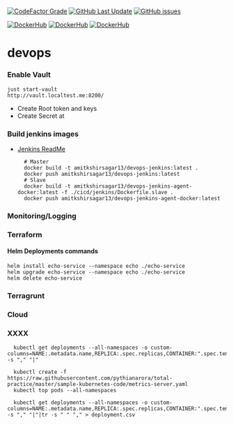 #
[![CodeFactor Grade](https://img.shields.io/codefactor/grade/github/amitkshirsagar13/devops?style=for-the-badge&logo=github)](https://www.codefactor.io/repository/github/amitkshirsagar13/devops)
[![GitHub Last Update](https://img.shields.io/github/last-commit/amitkshirsagar13/devops?style=for-the-badge&logo=github)](https://github.com/amitkshirsagar13/devops)
[![GitHub issues](https://img.shields.io/github/issues/amitkshirsagar13/devops?style=for-the-badge&logo=github)](https://github.com/amitkshirsagar13/devops/issues)

[![DockerHub](https://img.shields.io/docker/automated/amitkshirsagar13/devops-jenkins?style=for-the-badge&logo=docker)](https://hub.docker.com/repository/docker/amitkshirsagar13/devops-jenkins)
[![DockerHub](https://img.shields.io/docker/image-size/amitkshirsagar13/devops-jenkins?style=for-the-badge&logo=docker)](https://hub.docker.com/repository/docker/ealen/echo-server)
[![DockerHub](https://img.shields.io/docker/pulls/amitkshirsagar13/devops-jenkins?style=for-the-badge&logo=docker)](https://hub.docker.com/repository/docker/amitkshirsagar13/devops-jenkins)

# devops
### Enable Vault
```
just start-vault
http://vault.localtest.me:8200/
```

- Create Root token and keys
- Create Secret at 

### Build jenkins images
  - [Jenkins ReadMe](./cicd/jenkins/readme.md)
    
    ```
      # Master
      docker build -t amitkshirsagar13/devops-jenkins:latest .
      docker push amitkshirsagar13/devops-jenkins:latest
      # Slave
      docker build -t amitkshirsagar13/devops-jenkins-agent-docker:latest -f ./cicd/jenkins/Dockerfile.slave .
      docker push amitkshirsagar13/devops-jenkins-agent-docker:latest
    ```

### Monitoring/Logging

### Terraform



#### Helm Deployments commands

```
helm install echo-service --namespace echo ./echo-service
helm upgrade echo-service --namespace echo ./echo-service
helm delete echo-service
```

### Terragrunt

### Cloud

### XXXX
```
  kubectl get deployments --all-namespaces -o custom-columns=NAME:.metadata.name,REPLICA:.spec.replicas,CONTAINER:".spec.template.spec.containers[*].name",RCPU:".spec.template.spec.containers[*].resources.requests.cpu",RMEMORY:".spec.template.spec.containers[*].resources.requests.memory",LCPU:".spec.template.spec.containers[*].resources.limits.cpu",LMEMORY:".spec.template.spec.containers[*].resources.limits.memory"|tr -s "," "|"

  kubectl create -f https://raw.githubusercontent.com/pythianarora/total-practice/master/sample-kubernetes-code/metrics-server.yaml
  kubectl top pods --all-namespaces

  kubectl get deployments --all-namespaces -o custom-columns=NAME:.metadata.name,REPLICA:.spec.replicas,CONTAINER:".spec.template.spec.containers[*].name",RCPU:".spec.template.spec.containers[*].resources.requests.cpu",RMEMORY:".spec.template.spec.containers[*].resources.requests.memory",LCPU:".spec.template.spec.containers[*].resources.limits.cpu",LMEMORY:".spec.template.spec.containers[*].resources.limits.memory"|tr -s "," "|"|tr -s " " "," > deployment.csv
```